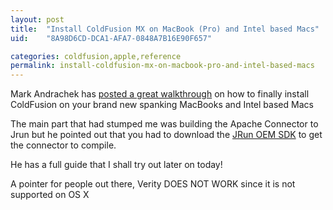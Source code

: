 ```yaml
---
layout: post
title:  "Install ColdFusion MX on MacBook (Pro) and Intel based Macs"
uid:	"8A98D6CD-DCA1-AFA7-0848A7B16E90F657"

categories: coldfusion,apple,reference
permalink: install-coldfusion-mx-on-macbook-pro-and-intel-based-macs
---
```

Mark Andrachek has <a href="http://webmages.com/cfmxIntelOSXguide.html">posted a great walkthrough</a> on how to finally install ColdFusion on your brand new spanking MacBooks and Intel based Macs

The main part that had stumped me was building the Apache Connector to Jrun but he pointed out that you had to download the <a href="http://www.adobe.com/products/jrun/download/sdk/">JRun OEM SDK</a> to get the connector to compile.

He has a full guide that I shall try out later on today! 

A pointer for people out there, Verity DOES NOT WORK since it is not supported on OS X